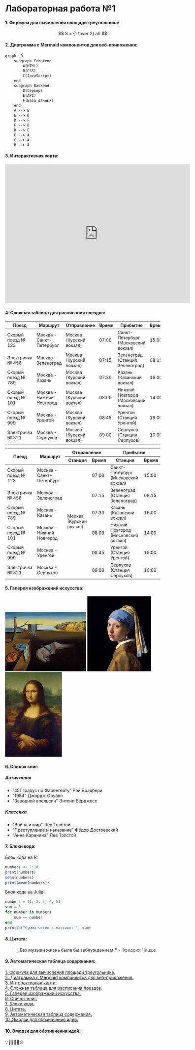 # Лабораторная работа №1

#### <a id="content1"> 1. Формула для вычисления площади треугольника: </a>
$$
S = {1 \over 2} ah
$$

#### <a id="content2"> 2. Диаграмма с Mermaid компонентов для веб-приложения: </a>
```mermaid
graph LR
    subgraph Frontend
        A(HTML)
        B(CSS)
        C(JavaScript)
    end
    subgraph Backend
        D(Сервер)
        E(API)
        F(База данных)
    end
    A --> E
    E --> D
    D --> F
    F --> D
    D --> E
    E --> A
    C --> A
    B --> A
```

#### <a id="content3"> 3. Интерактивная карта: </a>

<iframe src="https://www.google.com/maps/embed?pb=!1m18!1m12!1m3!1d3884.893328482063!2d40.43737285965915!3d56.14483496343647!2m3!1f0!2f0!3f0!3m2!1i1024!2i768!4f13.1!3m3!1m2!1s0x414c7bb0bc78378b%3A0xcfea68a4256a4db5!2z0JrQvdGP0LfRjC3QktC70LDQtNC40LzQuNGA0YHQutC-0LUg0LrQu9Cw0LTQsdC40YnQtQ!5e0!3m2!1sru!2sru!4v1725537180792!5m2!1sru!2sru" width="600" height="450" style="border:0;" allowfullscreen="" loading="lazy" referrerpolicy="no-referrer-when-downgrade"></iframe>

#### <a id="content4"> 4. Сложная таблица для расписания поездов: </a>

| Поезд | Маршрут | Отправление | Время | Прибытие | Время |
|---|---|---|---|---|---|
| Скорый поезд № 123 | Москва - Санкт-Петербург | Москва (Курский вокзал) | 07:00 | Санкт-Петербург (Московский вокзал) | 15:00 |
| Электричка № 456 | Москва - Зеленоград | Москва (Курский вокзал) | 07:15 | Зеленоград (Станция Зеленоград) | 08:15 |
| Скорый поезд № 789 | Москва - Казань | Москва (Курский вокзал) | 07:30 | Казань (Казанский вокзал) | 16:00 |
| Скорый поезд № 101 | Москва - Нижний Новгород | Москва (Курский вокзал) | 08:00 | Нижний Новгород (Московский вокзал) | 14:00 |
| Скорый поезд № 999 | Москва - Уренгой | Москва (Курский вокзал) | 08:45 | Уренгой (Станция Уренгой) | 19:00 |
| Электричка № 321 | Москва - Серпухов | Москва (Курский вокзал) | 09:00 | Серпухов (Станция Серпухов) | 10:00 |

<table>
    <thead>
      <tr>
        <th rowspan="2">Поезд</th>
        <th rowspan="2">Маршрут</th>
        <th colspan="2">Отправление</th>
        <th colspan="2">Прибытие</th>
      </tr>
      <tr>
        <th>Станция</th>
        <th>Время</th>
        <th>Станция</th>
        <th>Время</th>
      </tr>
    </thead>
    <tbody>
      <tr>
        <td>Скорый поезд № 123</td>
        <td>Москва - Санкт-Петербург</td>
        <td rowspan="6">Москва (Курский вокзал)</td>
        <td>07:00</td>
        <td>Санкт-Петербург (Московский вокзал)</td>
        <td>15:00</td>
      </tr>
      <tr>
        <td>Электричка № 456</td>
        <td>Москва - Зеленоград</td>
        <td>07:15</td>
        <td>Зеленоград (Станция Зеленоград)</td>
        <td>08:15</td>
      </tr>
      <tr>
        <td>Скорый поезд № 789</td>
        <td>Москва - Казань</td>
        <td>07:30</td>
        <td>Казань (Казанский вокзал)</td>
        <td>16:00</td>
      </tr>
      <tr>
        <td>Скорый поезд № 101</td>
        <td>Москва - Нижний Новгород</td>
        <td>08:00</td>
        <td>Нижний Новгород (Московский вокзал)</td>
        <td>14:00</td>
      </tr>
      <tr>
        <td>Скорый поезд № 999</td>
        <td>Москва - Уренгой</td>
        <td>08:45</td>
        <td>Уренгой (Станция Уренгой)</td>
        <td>19:00</td>
      </tr>
      <tr>
        <td>Электричка № 321</td>
        <td>Москва - Серпухов</td>
        <td>09:00</td>
        <td>Серпухов (Станция Серпухов)</td>
        <td>10:00</td>
      </tr>
    </tbody>
  </table>


#### <a id="content5"> 5. Галерея изображений искусства: </a>
   
![Текст описания ](/lab1_2.jpeg)
![Текст описания](/lab1_3.jpeg)
![Текст описания](/lab1_5.jpeg)

#### <a id="content6"> 6. Список книг: </a>

##### Антиутопия

* "451 градус по Фаренгейту" Рэй Брэдбери
* "1984" Джордж Оруэлл
* "Заводной апельсин" Энтони Бёрджесс

##### Классика

* "Война и мир" Лев Толстой
* "Преступление и наказание" Фёдор Достоевский
* "Анна Каренина" Лев Толстой

#### <a id="content7"> 7. Блоки кода: </a>

Блок кода на R:
```R
numbers <- 1:10
print(numbers)
mean(numbers)
print(mean(numbers))
```

Блок кода на Julia:
```Julia
numbers = [1, 2, 3, 4, 5]
sum = 0
for number in numbers
    sum += number
end
println("Сумма чисел в массиве: ", sum)
```

#### <a id="content8"> 8. Цитата: </a>
> **„Без музыки жизнь была бы заблуждением.“** - Фридрих Ницше

#### <a id="content9"> 9. Автоматическая таблица содержания: </a>
[1. Формула для вычисления площади треугольника.](#content1)<br>
[2. Диаграмма с Mermaid компонентов для веб-приложения.](#content2)<br>
[3. Интерактивная карта.](#content3)<br>
[4. Сложная таблица для расписания поездов.](#content4)<br>
[5. Галерея изображений искусства.](#content5)<br>
[6. Список книг.](#content6)<br>
[7. Блоки кода.](#content7)<br>
[8. Цитата.](#content8)<br>
[9. Автоматическая таблица содержания.](#content9)<br>
[10. Эмодзи для обозначения идей.](#content10)<br>

#### <a id="content10"> 10. Эмодзи для обозначения идей: </a>
💡🏃‍♀️‍➡️🏫☠️

